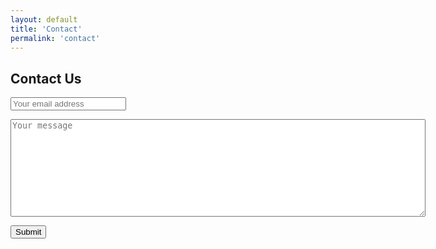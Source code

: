 ```yaml
---
layout: default
title: 'Contact'
permalink: 'contact'
---
```


## Contact Us
<form action="https://formspree.io/f/mnqogogl" method="POST">
  <label>
    <input type="text" name="_replyto" placeholder="Your email address">
  </label>
  <p>
  <label>
    <textarea rows="10" cols="80" name="message" placeholder="Your message"></textarea>
  </label>
  <p>
  <button type="submit">Submit</button>
</form>
